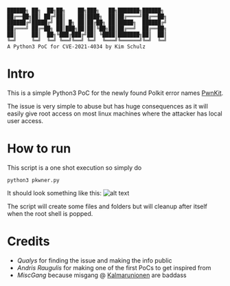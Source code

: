 ```
██████╗ ██╗  ██╗██╗    ██╗███╗   ██╗███████╗██████╗ 
██╔══██╗██║ ██╔╝██║    ██║████╗  ██║██╔════╝██╔══██╗
██████╔╝█████╔╝ ██║ █╗ ██║██╔██╗ ██║█████╗  ██████╔╝
██╔═══╝ ██╔═██╗ ██║███╗██║██║╚██╗██║██╔══╝  ██╔══██╗
██║     ██║  ██╗╚███╔███╔╝██║ ╚████║███████╗██║  ██║
╚═╝     ╚═╝  ╚═╝ ╚══╝╚══╝ ╚═╝  ╚═══╝╚══════╝╚═╝  ╚═╝
A Python3 PoC for CVE-2021-4034 by Kim Schulz
``` 

# Intro

This is a simple Python3 PoC for the newly found Polkit error names [PwnKit](https://blog.qualys.com/vulnerabilities-threat-research/2022/01/25/pwnkit-local-privilege-escalation-vulnerability-discovered-in-polkits-pkexec-cve-2021-4034).

The issue is very simple to abuse but has huge consequences as it will easily give root access on most linux machines where the attacker has local user access. 

# How to run
This script is a one shot execution so simply do
```
python3 pkwner.py
```
It should look something like this:
![alt text](https://github.com/kimusan/pkwner/raw/main/screenshot.png "screenshot")

The script will create some files and folders but will cleanup after itself when the root shell is popped. 

# Credits

- *Qualys* for finding the issue and making the info public
- *Andris Raugulis* for making one of the first PoCs to get inspired from
- *MiscGang* because misgang @ [Kalmarunionen](https://kalmarunionen.dk) are baddass 

